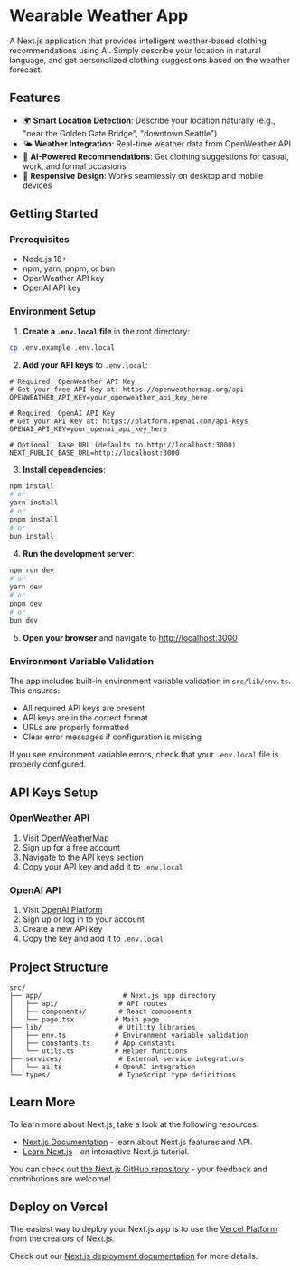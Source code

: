 # Wearable Weather App

A Next.js application that provides intelligent weather-based clothing recommendations using AI. Simply describe your location in natural language, and get personalized clothing suggestions based on the weather forecast.

## Features

- 🌍 **Smart Location Detection**: Describe your location naturally (e.g., "near the Golden Gate Bridge", "downtown Seattle")
- 🌤️ **Weather Integration**: Real-time weather data from OpenWeather API
- 👕 **AI-Powered Recommendations**: Get clothing suggestions for casual, work, and formal occasions
- 📱 **Responsive Design**: Works seamlessly on desktop and mobile devices

## Getting Started

### Prerequisites

- Node.js 18+
- npm, yarn, pnpm, or bun
- OpenWeather API key
- OpenAI API key

### Environment Setup

1. **Create a `.env.local` file** in the root directory:

```bash
cp .env.example .env.local
```

2. **Add your API keys** to `.env.local`:

```env
# Required: OpenWeather API Key
# Get your free API key at: https://openweathermap.org/api
OPENWEATHER_API_KEY=your_openweather_api_key_here

# Required: OpenAI API Key
# Get your API key at: https://platform.openai.com/api-keys
OPENAI_API_KEY=your_openai_api_key_here

# Optional: Base URL (defaults to http://localhost:3000)
NEXT_PUBLIC_BASE_URL=http://localhost:3000
```

3. **Install dependencies**:

```bash
npm install
# or
yarn install
# or
pnpm install
# or
bun install
```

4. **Run the development server**:

```bash
npm run dev
# or
yarn dev
# or
pnpm dev
# or
bun dev
```

5. **Open your browser** and navigate to [http://localhost:3000](http://localhost:3000)

### Environment Variable Validation

The app includes built-in environment variable validation in `src/lib/env.ts`. This ensures:

- All required API keys are present
- API keys are in the correct format
- URLs are properly formatted
- Clear error messages if configuration is missing

If you see environment variable errors, check that your `.env.local` file is properly configured.

## API Keys Setup

### OpenWeather API

1. Visit [OpenWeatherMap](https://openweathermap.org/api)
2. Sign up for a free account
3. Navigate to the API keys section
4. Copy your API key and add it to `.env.local`

### OpenAI API

1. Visit [OpenAI Platform](https://platform.openai.com/api-keys)
2. Sign up or log in to your account
3. Create a new API key
4. Copy the key and add it to `.env.local`

## Project Structure

```
src/
├── app/                    # Next.js app directory
│   ├── api/               # API routes
│   ├── components/        # React components
│   └── page.tsx          # Main page
├── lib/                   # Utility libraries
│   ├── env.ts            # Environment variable validation
│   ├── constants.ts      # App constants
│   └── utils.ts          # Helper functions
├── services/              # External service integrations
│   └── ai.ts             # OpenAI integration
└── types/                 # TypeScript type definitions
```

## Learn More

To learn more about Next.js, take a look at the following resources:

- [Next.js Documentation](https://nextjs.org/docs) - learn about Next.js features and API.
- [Learn Next.js](https://nextjs.org/learn) - an interactive Next.js tutorial.

You can check out [the Next.js GitHub repository](https://github.com/vercel/next.js) - your feedback and contributions are welcome!

## Deploy on Vercel

The easiest way to deploy your Next.js app is to use the [Vercel Platform](https://vercel.com/new?utm_medium=default-template&filter=next.js&utm_source=create-next-app&utm_campaign=create-next-app-readme) from the creators of Next.js.

Check out our [Next.js deployment documentation](https://nextjs.org/docs/app/building-your-application/deploying) for more details.
